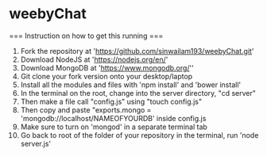 # weebyChat

=== Instruction on how to get this running ===

1. Fork the repository at 'https://github.com/sinwailam193/weebyChat.git'
2. Download NodeJS at 'https://nodejs.org/en/'
3. Download MongoDB at 'https://www.mongodb.org/''
4. Git clone your fork version onto your desktop/laptop
5. Install all the modules and files with 'npm install' and 'bower install'
6. In the terminal on the root, change into the server directory, "cd server" 
7. Then make a file call "config.js" using "touch config.js"
8. Then copy and paste "exports.mongo = 'mongodb://localhost/NAMEOFYOURDB' inside config.js
9. Make sure to turn on 'mongod' in a separate terminal tab
10. Go back to root of the folder of your repository in the terminal, run 'node server.js'